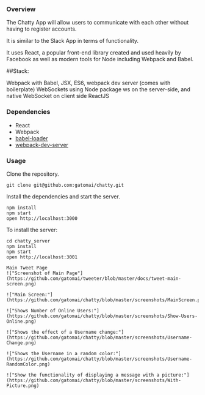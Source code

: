 ### Overview
The Chatty App will allow users to communicate with each other without having to register accounts. 

It is similar to the Slack App in terms of functionality.

It uses React, a popular front-end library created and used heavily by Facebook as well as modern tools for Node including Webpack and Babel.

##Stack:

Webpack with Babel, JSX, ES6, webpack dev server (comes with boilerplate)
WebSockets using Node package ws on the server-side, and native WebSocket on client side
ReactJS

### Dependencies

* React
* Webpack
* [babel-loader](https://github.com/babel/babel-loader)
* [webpack-dev-server](https://github.com/webpack/webpack-dev-server)


### Usage
Clone the repository.

```
git clone git@github.com:gatomai/chatty.git
```

Install the dependencies and start the server.

```
npm install
npm start
open http://localhost:3000
```
To install the server:
```
cd chatty_server
npm install
npm start
open http://localhost:3001

Main Tweet Page
!["Screenshot of Main Page"](https://github.com/gatomai/tweeter/blob/master/docs/tweet-main-screen.png)

!["Main Screen:"](https://github.com/gatomai/chatty/blob/master/screenshots/MainScreen.png)

!["Shows Number of Online Users:"](https://github.com/gatomai/chatty/blob/master/screenshots/Show-Users-Online.png)

!["Shows the effect of a Username change:"](https://github.com/gatomai/chatty/blob/master/screenshots/Username-Change.png)

!["Shows the Username in a random color:"](https://github.com/gatomai/chatty/blob/master/screenshots/Username-RandomColor.png)

!["Show the functionality of displaying a message with a picture:"]
(https://github.com/gatomai/chatty/blob/master/screenshots/With-Picture.png)
